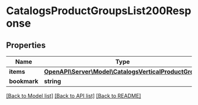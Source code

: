 # CatalogsProductGroupsList200Response

## Properties
Name | Type | Description | Notes
------------ | ------------- | ------------- | -------------
**items** | [**OpenAPI\Server\Model\CatalogsVerticalProductGroup**](CatalogsVerticalProductGroup.md) |  | 
**bookmark** | **string** |  | [optional] 

[[Back to Model list]](../README.md#documentation-for-models) [[Back to API list]](../README.md#documentation-for-api-endpoints) [[Back to README]](../README.md)


